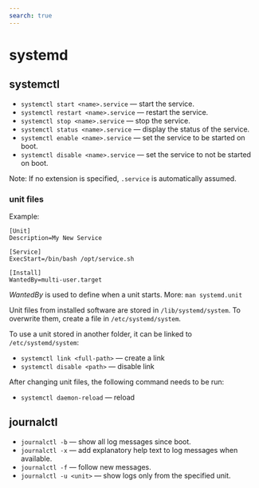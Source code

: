 ```yaml
---
search: true
---
```


# systemd

## systemctl
- `systemctl start <name>.service` — start the service.
- `systemctl restart <name>.service` — restart the service.
- `systemctl stop <name>.service` — stop the service.
- `systemctl status <name>.service` — display the status of the service.
- `systemctl enable <name>.service` — set the service to be started on boot.
- `systemctl disable <name>.service` — set the service to not be started on boot.

Note: If no extension is specified, `.service` is automatically assumed.

### unit files

Example:

```service
[Unit]
Description=My New Service

[Service]
ExecStart=/bin/bash /opt/service.sh

[Install]
WantedBy=multi-user.target
```

_WantedBy_ is used to define when a unit starts. More: `man systemd.unit`

Unit files from installed software are stored in `/lib/systemd/system`. To overwrite them, create a file in `/etc/systemd/system`.

To use a unit stored in another folder, it can be linked to `/etc/systemd/system`:

- `systemctl link <full-path>` — create a link
- `systemctl disable <path>` — disable link

After changing unit files, the following command needs to be run:

- `systemctl daemon-reload` — reload

## journalctl
- `journalctl -b` — show all log messages since boot.
- `journalctl -x` — add explanatory help text to log messages when available.
- `journalctl -f` — follow new messages.
- `journalctl -u <unit>` — show logs only from the specified unit.

